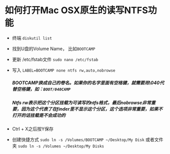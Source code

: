 # 如何打开Mac OSX原生的读写NTFS功能

- 终端 `diskutil list`
- 找到U盘的Volume Name， 比如`BOOTCAMP`
- 更新 /etc/fstab文件  `sudo nano /etc/fstab`
- 写入 `LABEL=BOOTCAMP none ntfs rw,auto,nobrowse`

    ##### BOOTCAMP换成自己的卷名。如果你的名字里面有空格键，就需要用\040代替空格键，如：`BOOT/040CAMP`
    ##### Ntfs rw表示把这个分区挂载为可读写的ntfs格式，最后nobrowse非常重要，因为这个代表了在finder里不显示这个分区，这个选项非常重要，如果不打开的话挂载是不会成功的

-  Ctrl + X之后按Y保存

- 创建快捷方式 `sudo ln -s /Volumes/BOOTCAMP ~/Desktop/My Disk` 或者文件夹 `sudo ln -s /Volumes ~/Desktop/My Disks`